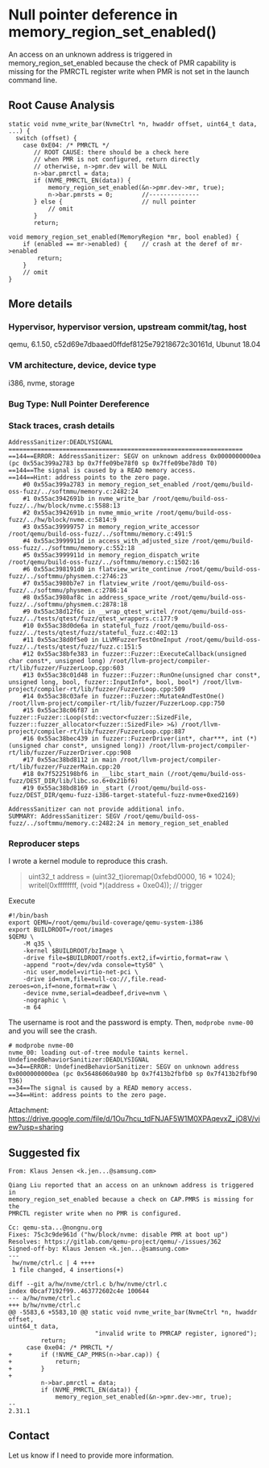 # Null pointer deference in memory_region_set_enabled()

An access on an unknown address is triggered in memory_region_set_enabled
because the check of PMR capability is missing for the PMRCTL register write
when PMR is not set in the launch command line.

## Root Cause Analysis

```
static void nvme_write_bar(NvmeCtrl *n, hwaddr offset, uint64_t data, ...) {
  switch (offset) {
    case 0xE04: /* PMRCTL */
       // ROOT CAUSE: there should be a check here
       // when PMR is not configured, return directly
       // otherwise, n->pmr.dev will be NULL
       n->bar.pmrctl = data;
       if (NVME_PMRCTL_EN(data)) {
           memory_region_set_enabled(&n->pmr.dev->mr, true);
           n->bar.pmrsts = 0;        //--------------
       } else {                      // null pointer
           // omit
       }
       return;

void memory_region_set_enabled(MemoryRegion *mr, bool enabled) {
    if (enabled == mr->enabled) {    // crash at the deref of mr->enabled
        return;
    }
    // omit
}
```


## More details

### Hypervisor, hypervisor version, upstream commit/tag, host
qemu, 6.1.50, c52d69e7dbaaed0ffdef8125e79218672c30161d, Ubunut 18.04

### VM architecture, device, device type
i386, nvme, storage

### Bug Type: Null Pointer Dereference

### Stack traces, crash details

```
AddressSanitizer:DEADLYSIGNAL
=================================================================
==144==ERROR: AddressSanitizer: SEGV on unknown address 0x0000000000ea (pc 0x55ac399a2783 bp 0x7ffe09be78f0 sp 0x7ffe09be78d0 T0)
==144==The signal is caused by a READ memory access.
==144==Hint: address points to the zero page.
    #0 0x55ac399a2783 in memory_region_set_enabled /root/qemu/build-oss-fuzz/../softmmu/memory.c:2482:24
    #1 0x55ac3942691b in nvme_write_bar /root/qemu/build-oss-fuzz/../hw/block/nvme.c:5588:13
    #2 0x55ac3942691b in nvme_mmio_write /root/qemu/build-oss-fuzz/../hw/block/nvme.c:5814:9
    #3 0x55ac39999757 in memory_region_write_accessor /root/qemu/build-oss-fuzz/../softmmu/memory.c:491:5
    #4 0x55ac3999911d in access_with_adjusted_size /root/qemu/build-oss-fuzz/../softmmu/memory.c:552:18
    #5 0x55ac3999911d in memory_region_dispatch_write /root/qemu/build-oss-fuzz/../softmmu/memory.c:1502:16
    #6 0x55ac398191d0 in flatview_write_continue /root/qemu/build-oss-fuzz/../softmmu/physmem.c:2746:23
    #7 0x55ac3980b7e7 in flatview_write /root/qemu/build-oss-fuzz/../softmmu/physmem.c:2786:14
    #8 0x55ac3980af8c in address_space_write /root/qemu/build-oss-fuzz/../softmmu/physmem.c:2878:18
    #9 0x55ac38d12f6c in __wrap_qtest_writel /root/qemu/build-oss-fuzz/../tests/qtest/fuzz/qtest_wrappers.c:177:9
    #10 0x55ac38d0de6a in stateful_fuzz /root/qemu/build-oss-fuzz/../tests/qtest/fuzz/stateful_fuzz.c:402:13
    #11 0x55ac38d0f5e0 in LLVMFuzzerTestOneInput /root/qemu/build-oss-fuzz/../tests/qtest/fuzz/fuzz.c:151:5
    #12 0x55ac38bfe383 in fuzzer::Fuzzer::ExecuteCallback(unsigned char const*, unsigned long) /root/llvm-project/compiler-rt/lib/fuzzer/FuzzerLoop.cpp:603
    #13 0x55ac38c01d48 in fuzzer::Fuzzer::RunOne(unsigned char const*, unsigned long, bool, fuzzer::InputInfo*, bool, bool*) /root/llvm-project/compiler-rt/lib/fuzzer/FuzzerLoop.cpp:509
    #14 0x55ac38c03afe in fuzzer::Fuzzer::MutateAndTestOne() /root/llvm-project/compiler-rt/lib/fuzzer/FuzzerLoop.cpp:750
    #15 0x55ac38c06f87 in fuzzer::Fuzzer::Loop(std::vector<fuzzer::SizedFile, fuzzer::fuzzer_allocator<fuzzer::SizedFile> >&) /root/llvm-project/compiler-rt/lib/fuzzer/FuzzerLoop.cpp:887
    #16 0x55ac38bec439 in fuzzer::FuzzerDriver(int*, char***, int (*)(unsigned char const*, unsigned long)) /root/llvm-project/compiler-rt/lib/fuzzer/FuzzerDriver.cpp:908
    #17 0x55ac38bd8112 in main /root/llvm-project/compiler-rt/lib/fuzzer/FuzzerMain.cpp:20
    #18 0x7f5225198bf6 in __libc_start_main (/root/qemu/build-oss-fuzz/DEST_DIR/lib/libc.so.6+0x21bf6)
    #19 0x55ac38bd8169 in _start (/root/qemu/build-oss-fuzz/DEST_DIR/qemu-fuzz-i386-target-stateful-fuzz-nvme+0xed2169)

AddressSanitizer can not provide additional info.
SUMMARY: AddressSanitizer: SEGV /root/qemu/build-oss-fuzz/../softmmu/memory.c:2482:24 in memory_region_set_enabled

```

### Reproducer steps

I wrote a kernel module to reproduce this crash.
>uint32_t address = (uint32_t)ioremap(0xfebd0000, 16 * 1024);
>writel(0xffffffff, (void *)(address + 0xe04)); // trigger

Execute
```
#!/bin/bash
export QEMU=/root/qemu/build-coverage/qemu-system-i386
export BUILDROOT=/root/images
$QEMU \
    -M q35 \
    -kernel $BUILDROOT/bzImage \
    -drive file=$BUILDROOT/rootfs.ext2,if=virtio,format=raw \
    -append "root=/dev/vda console=ttyS0" \
    -nic user,model=virtio-net-pci \
    -drive id=nvm,file=null-co://,file.read-zeroes=on,if=none,format=raw \
    -device nvme,serial=deadbeef,drive=nvm \
    -nographic \
    -m 64
```

The username is root and the password is empty.
Then, `modprobe nvme-00` and you will see the crash.

```
# modprobe nvme-00
nvme_00: loading out-of-tree module taints kernel.
UndefinedBehaviorSanitizer:DEADLYSIGNAL
==34==ERROR: UndefinedBehaviorSanitizer: SEGV on unknown address 0x0000000000ea (pc 0x56486060a980 bp 0x7f413b2fbfb0 sp 0x7f413b2fbf90 T36)
==34==The signal is caused by a READ memory access.
==34==Hint: address points to the zero page.
```

Attachment: https://drive.google.com/file/d/1Ou7hcu_tdFNJAF5W1M0XPAqevxZ_jO8V/view?usp=sharing


## Suggested fix

```
From: Klaus Jensen <k.jen...@samsung.com>

Qiang Liu reported that an access on an unknown address is triggered in
memory_region_set_enabled because a check on CAP.PMRS is missing for the
PMRCTL register write when no PMR is configured.

Cc: qemu-sta...@nongnu.org
Fixes: 75c3c9de961d ("hw/block/nvme: disable PMR at boot up")
Resolves: https://gitlab.com/qemu-project/qemu/-/issues/362
Signed-off-by: Klaus Jensen <k.jen...@samsung.com>
---
 hw/nvme/ctrl.c | 4 ++++
 1 file changed, 4 insertions(+)

diff --git a/hw/nvme/ctrl.c b/hw/nvme/ctrl.c
index 0bcaf7192f99..463772602c4e 100644
--- a/hw/nvme/ctrl.c
+++ b/hw/nvme/ctrl.c
@@ -5583,6 +5583,10 @@ static void nvme_write_bar(NvmeCtrl *n, hwaddr offset, 
uint64_t data,
                        "invalid write to PMRCAP register, ignored");
         return;
     case 0xe04: /* PMRCTL */
+        if (!NVME_CAP_PMRS(n->bar.cap)) {
+            return;
+        }
+
         n->bar.pmrctl = data;
         if (NVME_PMRCTL_EN(data)) {
             memory_region_set_enabled(&n->pmr.dev->mr, true);
-- 
2.31.1
```

## Contact

Let us know if I need to provide more information.
